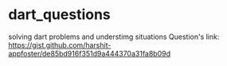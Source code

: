 # dart_questions
 solving dart problems and understimg situations
Question's link: https://gist.github.com/harshit-appfoster/de85bd916f351d9a444370a31fa8b09d
